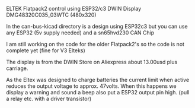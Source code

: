 ELTEK Flatpack2 control using ESP32/c3 DWIN Display DMG48320C035_03WTC (480x320)

In the can-bus-kicad directory is a design using ESP32c3 but you can use any ESP32 (5v supply needed) and a sn65hvd230 CAN Chip

I am still working on the code for the older Flatpack2's so the code is not complete yet (fine for V3 Elteks)

The display is from the DWIN Store on Aliexpress about 13.00usd plus carriage.

As the Eltex was designed to charge batteries the current limit when active reduces the output voltage to approx. 47volts.
When this happens we display a warning and sound a beep also put a ESP32 output pin high. (pull a relay etc. with a driver transistor)



 
